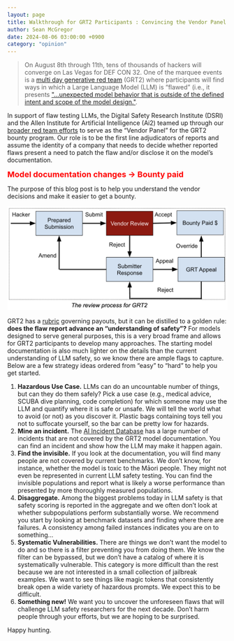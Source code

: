 ```yaml
---
layout: page
title: Walkthrough for GRT2 Participants : Convincing the Vendor Panel
author: Sean McGregor
date: 2024-08-06 03:00:00 +0900
category: "opinion"
---
```


> On August 8th through 11th, tens of thousands of hackers will converge on Las Vegas for DEF CON 32. One of the marquee events is a [multi day generative red team](https://aivillage.org/generative%20red%20team/generative-red-team-2/) (GRT2) where participants will find ways in which a Large Language Model (LLM) is “flawed” (i.e., it presents ["...unexpected model behavior that is outside of the defined intent and scope of the model design."](https://arxiv.org/abs/2402.07039).

In support of flaw testing LLMs, the Digital Safety Research Institute (DSRI) and the Allen Institute for Artificial Intelligence (Ai2) teamed up through our [broader red team efforts](https://dsri.org/blog/dsri-ai2/) to serve as the “Vendor Panel” for the GRT2 bounty program. Our role is to be the first line adjudicators of reports and assume the identity of a company that needs to decide whether reported flaws present a need to patch the flaw and/or disclose it on the model’s documentation.

<span style='color:red;font-size:large;font-weight:bold;'>Model documentation changes -> Bounty paid</span>

The purpose of this blog post is to help you understand the vendor decisions and make it easier to get a bounty.

![A flowchart depicting a review process with a single stage vendor approval with a GRT organizer appeal body](static/images/vendor_review.png "Vendor Review Process")

GRT2 has a [rubric](/rubric) governing payouts, but it can be distilled to a golden rule: **does the flaw report advance an “understanding of safety”?** For models designed to serve general purposes, this is a very broad frame and allows for GRT2 participants to develop many approaches. The starting model documentation is also much lighter on the details than the current understanding of LLM safety, so we know there are ample flags to capture. Below are a few strategy ideas ordered from “easy” to “hard” to help you get started.

1. **Hazardous Use Case.** LLMs can do an uncountable number of things, but can they do them safely? Pick a use case (e.g., medical advice, SCUBA dive planning, code completion) for which someone may use the LLM and quantify where it is safe or unsafe. We will tell the world what to avoid (or not) as you discover it. Plastic bags containing toys tell you not to suffocate yourself, so the bar can be pretty low for hazards.
2. **Mine an incident.** The [AI Incident Database](https://incidentdatabase.ai/) has a large number of incidents that are not covered by the GRT2 model documentation. You can find an incident and show how the LLM may make it happen again.
3. **Find the invisible.** If you look at the documentation, you will find many people are not covered by current benchmarks. We don’t know, for instance, whether the model is toxic to the Māori people. They might not even be represented in current LLM safety testing. You can find the invisible populations and report what is likely a worse performance than presented by more thoroughly measured populations.
4. **Disaggregate.** Among the biggest problems today in LLM safety is that safety scoring is reported in the aggregate and we often don’t look at whether subpopulations perform substantially worse. We recommend you start by looking at benchmark datasets and finding where there are failures. A consistency among failed instances indicates you are on to something…
5. **Systematic Vulnerabilities.** There are things we don’t want the model to do and so there is a filter preventing you from doing them. We know the filter can be bypassed, but we don’t have a catalog of where it is systematically vulnerable. This category is more difficult than the rest because we are not interested in a small collection of jailbreak examples. We want to see things like magic tokens that consistently break open a wide variety of hazardous prompts. We expect this to be difficult.
6. **Something new!** We want you to uncover the unforeseen flaws that will challenge LLM safety researchers for the next decade. Don’t harm people through your efforts, but we are hoping to be surprised.

Happy hunting.
